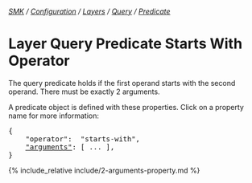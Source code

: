 ###### [SMK](../../../..) / [Configuration](../../..) / [Layers](../..) / [Query](..) / [Predicate](.)

# Layer Query Predicate Starts With Operator

The query predicate holds if the first operand starts with the second operand.
There must be exactly 2 arguments.

A predicate object is defined with these properties.
Click on a property name for more information:
<pre>
{
    "operator":  "starts-with",
    <a href="#arguments-property"   >"arguments"</a>: [ ... ],
}
</pre>

{% include_relative include/2-arguments-property.md %}
